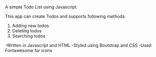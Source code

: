 A simple Todo List using Javascript.

This app can create Todos and supports following methods:

1. Adding new todos
2. Deleting todos
3. Searching todos

-Written in Javascript and HTML
-Styled using Bootstrap and CSS
-Used Fontawesome for icons
